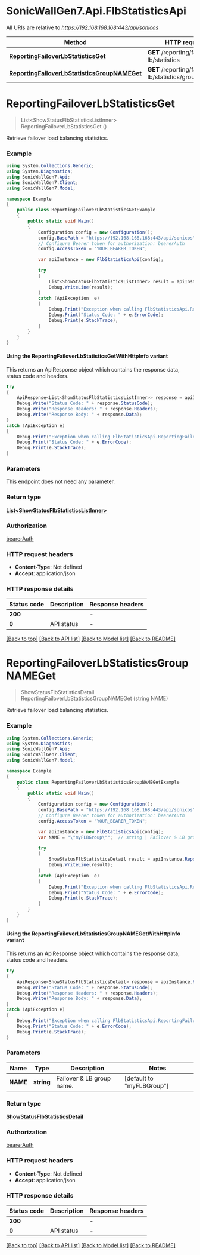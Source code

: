 # SonicWallGen7.Api.FlbStatisticsApi

All URIs are relative to *https://192.168.168.168:443/api/sonicos*

| Method | HTTP request | Description |
|--------|--------------|-------------|
| [**ReportingFailoverLbStatisticsGet**](FlbStatisticsApi.md#reportingfailoverlbstatisticsget) | **GET** /reporting/failover-lb/statistics |  |
| [**ReportingFailoverLbStatisticsGroupNAMEGet**](FlbStatisticsApi.md#reportingfailoverlbstatisticsgroupnameget) | **GET** /reporting/failover-lb/statistics/group/{NAME} |  |

<a id="reportingfailoverlbstatisticsget"></a>
# **ReportingFailoverLbStatisticsGet**
> List&lt;ShowStatusFlbStatisticsListInner&gt; ReportingFailoverLbStatisticsGet ()



Retrieve failover load balancing statistics.

### Example
```csharp
using System.Collections.Generic;
using System.Diagnostics;
using SonicWallGen7.Api;
using SonicWallGen7.Client;
using SonicWallGen7.Model;

namespace Example
{
    public class ReportingFailoverLbStatisticsGetExample
    {
        public static void Main()
        {
            Configuration config = new Configuration();
            config.BasePath = "https://192.168.168.168:443/api/sonicos";
            // Configure Bearer token for authorization: bearerAuth
            config.AccessToken = "YOUR_BEARER_TOKEN";

            var apiInstance = new FlbStatisticsApi(config);

            try
            {
                List<ShowStatusFlbStatisticsListInner> result = apiInstance.ReportingFailoverLbStatisticsGet();
                Debug.WriteLine(result);
            }
            catch (ApiException  e)
            {
                Debug.Print("Exception when calling FlbStatisticsApi.ReportingFailoverLbStatisticsGet: " + e.Message);
                Debug.Print("Status Code: " + e.ErrorCode);
                Debug.Print(e.StackTrace);
            }
        }
    }
}
```

#### Using the ReportingFailoverLbStatisticsGetWithHttpInfo variant
This returns an ApiResponse object which contains the response data, status code and headers.

```csharp
try
{
    ApiResponse<List<ShowStatusFlbStatisticsListInner>> response = apiInstance.ReportingFailoverLbStatisticsGetWithHttpInfo();
    Debug.Write("Status Code: " + response.StatusCode);
    Debug.Write("Response Headers: " + response.Headers);
    Debug.Write("Response Body: " + response.Data);
}
catch (ApiException e)
{
    Debug.Print("Exception when calling FlbStatisticsApi.ReportingFailoverLbStatisticsGetWithHttpInfo: " + e.Message);
    Debug.Print("Status Code: " + e.ErrorCode);
    Debug.Print(e.StackTrace);
}
```

### Parameters
This endpoint does not need any parameter.
### Return type

[**List&lt;ShowStatusFlbStatisticsListInner&gt;**](ShowStatusFlbStatisticsListInner.md)

### Authorization

[bearerAuth](../README.md#bearerAuth)

### HTTP request headers

 - **Content-Type**: Not defined
 - **Accept**: application/json


### HTTP response details
| Status code | Description | Response headers |
|-------------|-------------|------------------|
| **200** |  |  -  |
| **0** | API status |  -  |

[[Back to top]](#) [[Back to API list]](../README.md#documentation-for-api-endpoints) [[Back to Model list]](../README.md#documentation-for-models) [[Back to README]](../README.md)

<a id="reportingfailoverlbstatisticsgroupnameget"></a>
# **ReportingFailoverLbStatisticsGroupNAMEGet**
> ShowStatusFlbStatisticsDetail ReportingFailoverLbStatisticsGroupNAMEGet (string NAME)



Retrieve failover load balancing statistics.

### Example
```csharp
using System.Collections.Generic;
using System.Diagnostics;
using SonicWallGen7.Api;
using SonicWallGen7.Client;
using SonicWallGen7.Model;

namespace Example
{
    public class ReportingFailoverLbStatisticsGroupNAMEGetExample
    {
        public static void Main()
        {
            Configuration config = new Configuration();
            config.BasePath = "https://192.168.168.168:443/api/sonicos";
            // Configure Bearer token for authorization: bearerAuth
            config.AccessToken = "YOUR_BEARER_TOKEN";

            var apiInstance = new FlbStatisticsApi(config);
            var NAME = "\"myFLBGroup\"";  // string | Failover & LB group name. (default to "myFLBGroup")

            try
            {
                ShowStatusFlbStatisticsDetail result = apiInstance.ReportingFailoverLbStatisticsGroupNAMEGet(NAME);
                Debug.WriteLine(result);
            }
            catch (ApiException  e)
            {
                Debug.Print("Exception when calling FlbStatisticsApi.ReportingFailoverLbStatisticsGroupNAMEGet: " + e.Message);
                Debug.Print("Status Code: " + e.ErrorCode);
                Debug.Print(e.StackTrace);
            }
        }
    }
}
```

#### Using the ReportingFailoverLbStatisticsGroupNAMEGetWithHttpInfo variant
This returns an ApiResponse object which contains the response data, status code and headers.

```csharp
try
{
    ApiResponse<ShowStatusFlbStatisticsDetail> response = apiInstance.ReportingFailoverLbStatisticsGroupNAMEGetWithHttpInfo(NAME);
    Debug.Write("Status Code: " + response.StatusCode);
    Debug.Write("Response Headers: " + response.Headers);
    Debug.Write("Response Body: " + response.Data);
}
catch (ApiException e)
{
    Debug.Print("Exception when calling FlbStatisticsApi.ReportingFailoverLbStatisticsGroupNAMEGetWithHttpInfo: " + e.Message);
    Debug.Print("Status Code: " + e.ErrorCode);
    Debug.Print(e.StackTrace);
}
```

### Parameters

| Name | Type | Description | Notes |
|------|------|-------------|-------|
| **NAME** | **string** | Failover &amp; LB group name. | [default to &quot;myFLBGroup&quot;] |

### Return type

[**ShowStatusFlbStatisticsDetail**](ShowStatusFlbStatisticsDetail.md)

### Authorization

[bearerAuth](../README.md#bearerAuth)

### HTTP request headers

 - **Content-Type**: Not defined
 - **Accept**: application/json


### HTTP response details
| Status code | Description | Response headers |
|-------------|-------------|------------------|
| **200** |  |  -  |
| **0** | API status |  -  |

[[Back to top]](#) [[Back to API list]](../README.md#documentation-for-api-endpoints) [[Back to Model list]](../README.md#documentation-for-models) [[Back to README]](../README.md)

